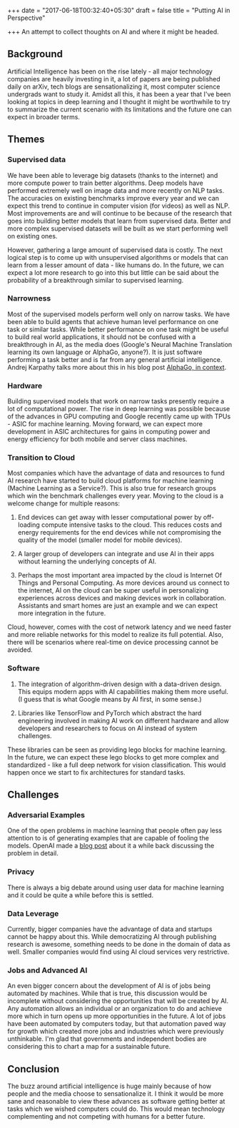 +++
date = "2017-06-18T00:32:40+05:30"
draft = false
title = "Putting AI in Perspective"

+++
An attempt to collect thoughts on AI and where it might be headed.
<!--more-->

## Background
Artificial Intelligence has been on the rise lately - all major technology companies are heavily investing in it, a lot of papers are being published daily on arXiv, tech blogs are sensationalizing it, most computer science undergrads want to study it. Amidst all this, it has been a year that I've been looking at topics in deep learning and I thought it might be worthwhile to try to summarize the current scenario with its limitations and the future one can expect in broader terms.

## Themes
### Supervised data
We have been able to leverage big datasets (thanks to the internet) and more compute power to train better algorithms. Deep models have performed extremely well on image data and more recently on NLP tasks. The accuracies on existing benchmarks improve every year and we can expect this trend to continue in computer vision (for videos) as well as NLP. Most improvements are and will continue to be because of the research that goes into building better models that learn from supervised data. Better and more complex supervised datasets will be built as we start performing well on existing ones.

However, gathering a large amount of supervised data is costly. The next logical step is to come up with unsupervised algorithms or models that can learn from a lesser amount of data - like humans do. In the future, we can expect a lot more research to go into this but little can be said about the probability of a breakthrough similar to supervised learning.

### Narrowness
Most of the supervised models perform well only on narrow tasks. We have been able to build agents that achieve human level performance on one task or similar tasks. While better performance on one task might be useful to build real world applications, it should not be confused with a breakthrough in AI, as the media does (Google's Neural Machine Translation learning its own language or AlphaGo, anyone?). It is just software performing a task better and is far from any general artificial intelligence. Andrej Karpathy talks more about this in his blog post <a href="https://medium.com/@karpathy/alphago-in-context-c47718cb95a5" target="_blank">AlphaGo, in context</a>.

### Hardware
Building supervised models that work on narrow tasks presently require a lot of computational power. The rise in deep learning was possible because of the advances in GPU computing and Google recently came up with TPUs - ASIC for machine learning. Moving forward, we can expect more development in ASIC architectures for gains in computing power and energy efficiency for both mobile and server class machines.      

### Transition to Cloud
Most companies which have the advantage of data and resources to fund AI research have started to build cloud platforms for machine learning (Machine Learning as a Service?). This is also true for research groups which win the benchmark challenges every year. Moving to the cloud is a welcome change for multiple reasons:

1. End devices can get away with lesser computational power by off-loading compute intensive tasks to the cloud. This reduces costs and energy requirements for the end devices while not compromising the quality of the model (smaller model for mobile devices).

2. A larger group of developers can integrate and use AI in their apps without learning the underlying concepts of AI.

3. Perhaps the most important area impacted by the cloud is Internet Of Things and Personal Computing. As more devices around us connect to the internet, AI on the cloud can be super useful in personalizing experiences across devices and making devices work in collaboration. Assistants and smart homes are just an example and we can expect more integration in the future.

Cloud, however, comes with the cost of network latency and we need faster and more reliable networks for this model to realize its full potential. Also, there will be scenarios where real-time on device processing cannot be avoided.

### Software
1. The integration of algorithm-driven design with a data-driven design. This equips modern apps with AI capabilities making them more useful. (I guess that is what Google means by AI first, in some sense.)

2. Libraries like TensorFlow and PyTorch which abstract the hard engineering involved in making AI work on different hardware and allow developers and researchers to focus on AI instead of system challenges.

These libraries can be seen as providing lego blocks for machine learning. In the future, we can expect these lego blocks to get more complex and standardized - like a full deep network for vision classification. This would happen once we start to fix architectures for standard tasks.

## Challenges
### Adversarial Examples
One of the open problems in machine learning that people often pay less attention to is of generating examples that are capable of fooling the models. OpenAI made a <a href="https://blog.openai.com/adversarial-example-research/" target="_blank">blog post</a> about it a while back discussing the problem in detail.

### Privacy
There is always a big debate around using user data for machine learning and it could be quite a while before this is settled.

### Data Leverage
Currently, bigger companies have the advantage of data and startups cannot be happy about this. While democratizing AI through publishing research is awesome, something needs to be done in the domain of data as well. Smaller companies would find using AI cloud services very restrictive.

### Jobs and Advanced AI
An even bigger concern about the development of AI is of jobs being automated by machines. While that is true, this discussion would be incomplete without considering the opportunities that will be created by AI. Any automation allows an individual or an organization to do and achieve more which in turn opens up more opportunities in the future. A lot of jobs have been automated by computers today, but that automation paved way for growth which created more jobs and industries which were previously unthinkable. I'm glad that governments and independent bodies are considering this to chart a map for a sustainable future.

## Conclusion
The buzz around artificial intelligence is huge mainly because of how people and the media choose to sensationalize it. I think it would be more sane and reasonable to view these advances as software getting better at tasks which we wished computers could do. This would mean technology complementing and not competing with humans for a better future.
